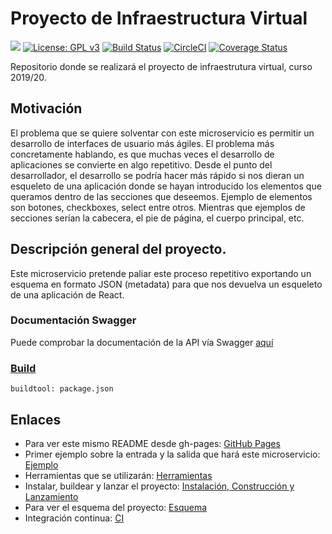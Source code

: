 # Proyecto de Infraestructura Virtual

![](https://github.com/iscoct/proyectoInfraestructuraVirtual/workflows/ReactParser/badge.svg)
[![License: GPL v3](https://img.shields.io/badge/License-GPLv3-blue.svg)](https://www.gnu.org/licenses/gpl-3.0)
[![Build Status](https://travis-ci.com/iscoct/proyectoInfraestructuraVirtual.svg?branch=master)](https://travis-ci.com/iscoct/proyectoInfraestructuraVirtual)
[![CircleCI](https://circleci.com/gh/iscoct/proyectoInfraestructuraVirtual.svg?style=svg)](https://circleci.com/gh/iscoct/proyectoInfraestructuraVirtual)
[![Coverage Status](https://coveralls.io/repos/github/iscoct/proyectoInfraestructuraVirtual/badge.svg?branch=master)](https://coveralls.io/github/iscoct/proyectoInfraestructuraVirtual?branch=master)

Repositorio donde se realizará el proyecto de infraestrutura virtual, curso 2019/20.

## Motivación

El problema que se quiere solventar con este microservicio es permitir un desarrollo de interfaces de usuario más ágiles.
El problema más concretamente hablando, es que muchas veces el desarrollo de aplicaciones se convierte en algo repetitivo.
Desde el punto del desarrollador, el desarrollo se podría hacer más rápido si nos dieran un esqueleto de una aplicación donde se hayan introducido los elementos que queramos dentro de las secciones que deseemos.
Ejemplo de elementos son botones, checkboxes, select entre otros. Mientras que ejemplos de secciones serían la cabecera, el pie de página, el cuerpo principal, etc.

## Descripción general del proyecto.

Este microservicio pretende paliar este proceso repetitivo exportando un esquema en formato JSON (metadata) para que nos devuelva un esqueleto de una aplicación de React.

### Documentación Swagger

Puede comprobar la documentación de la API vía Swagger [aquí](https://react-parser.herokuapp.com/api-doc/)

### [Build](https://iscoct.github.io/proyectoInfraestructuraVirtual/docs/lanzamiento)

```
buildtool: package.json
```

## Enlaces

- Para ver este mismo README desde gh-pages: [GitHub Pages](https://iscoct.github.io/proyectoInfraestructuraVirtual/)
- Primer ejemplo sobre la entrada y la salida que hará este microservicio: [Ejemplo](https://iscoct.github.io/proyectoInfraestructuraVirtual/docs/ejemplo)
- Herramientas que se utilizarán: [Herramientas](https://iscoct.github.io/proyectoInfraestructuraVirtual/docs/herramientas)
- Instalar, buildear y lanzar el proyecto: [Instalación, Construcción y Lanzamiento](https://iscoct.github.io/proyectoInfraestructuraVirtual/docs/lanzamiento)
- Para ver el esquema del proyecto: [Esquema](https://iscoct.github.io/proyectoInfraestructuraVirtual/docs/esquema)
- Integración continua: [CI](https://iscoct.github.io/proyectoInfraestructuraVirtual/docs/ci)
